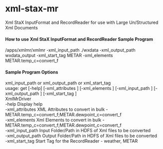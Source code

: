 # xml-stax-mr
Xml StaX InputFormat and RecordReader for use with Large Un/Structured Xml Documents  

#### How to use Xml StaX InputFormat and RecordReader Sample Program  
/apps/xmlmr/xmlmr -xml_input_path ./wxdata -xml_output_path wxdata_output -xml_start_tag METAR -xml_elements METAR.temp_c=convert_f

#### Sample Program Options  
xml_input_path or xml_output_path or xml_start_tag  
usage: get [-help] [-xml_attributes <arg>] [-xml_elements <arg>] [-xml_input_path <arg>] [-xml_output_path <arg>] [-xml_start_tag <arg>]  
XmlMrDriver  
 -help                    Display help  
 -xml_attributes <arg>    XML Attributes to convert in bulk -METAR.temp_c=convert_f;METAR.dewpoint_c=convert_f  
 -xml_elements <arg>      Xml Elements to convert in bulk -METAR.temp_c=convert_f;METAR.dewpoint_c=convert_f  
 -xml_input_path <arg>    Input Folder/Path in HDFS of Xml files to be converted  
 -xml_output_path <arg>   Output Folder/Path in HDFS of Xml files to be converted  
 -xml_start_tag <arg>     Start Tag for the RecordReader - weather, METAR  

